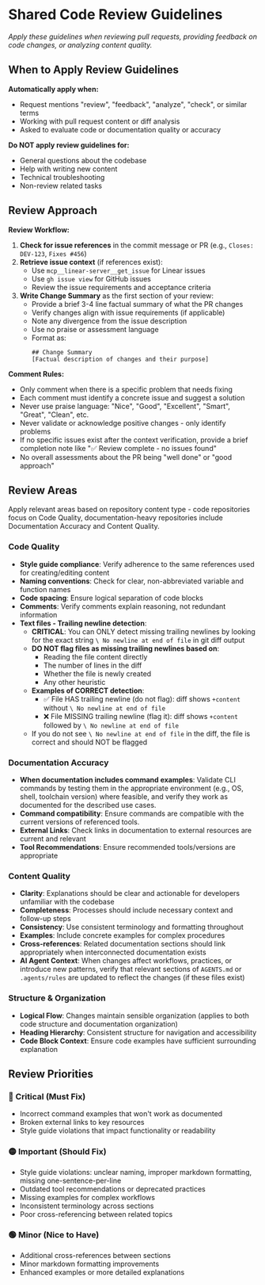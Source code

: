 # Shared Code Review Guidelines

*Apply these guidelines when reviewing pull requests, providing feedback on code changes, or analyzing content quality.*

## When to Apply Review Guidelines

**Automatically apply when:**
- Request mentions "review", "feedback", "analyze", "check", or similar terms
- Working with pull request content or diff analysis
- Asked to evaluate code or documentation quality or accuracy

**Do NOT apply review guidelines for:**
- General questions about the codebase
- Help with writing new content
- Technical troubleshooting
- Non-review related tasks

## Review Approach

**Review Workflow:**
1. **Check for issue references** in the commit message or PR (e.g., `Closes: DEV-123`, `Fixes #456`)
2. **Retrieve issue context** (if references exist):
   - Use `mcp__linear-server__get_issue` for Linear issues
   - Use `gh issue view` for GitHub issues
   - Review the issue requirements and acceptance criteria
3. **Write Change Summary** as the first section of your review:
   - Provide a brief 3-4 line factual summary of what the PR changes
   - Verify changes align with issue requirements (if applicable)
   - Note any divergence from the issue description
   - Use no praise or assessment language
   - Format as:
     ```
     ## Change Summary
     [Factual description of changes and their purpose]
     ```

**Comment Rules:**
- Only comment when there is a specific problem that needs fixing
- Each comment must identify a concrete issue and suggest a solution
- Never use praise language: "Nice", "Good", "Excellent", "Smart", "Great", "Clean", etc.
- Never validate or acknowledge positive changes - only identify problems
- If no specific issues exist after the context verification, provide a brief completion note like "✅ Review complete - no issues found"
- No overall assessments about the PR being "well done" or "good approach"

## Review Areas

Apply relevant areas based on repository content type - code repositories focus on Code Quality, documentation-heavy repositories include Documentation Accuracy and Content Quality.

### Code Quality
- **Style guide compliance**: Verify adherence to the same references used for creating/editing content
- **Naming conventions**: Check for clear, non-abbreviated variable and function names
- **Code spacing**: Ensure logical separation of code blocks
- **Comments**: Verify comments explain reasoning, not redundant information
- **Text files - Trailing newline detection**:
  - **CRITICAL**: You can ONLY detect missing trailing newlines by looking for the exact string `\ No newline at end of file` in git diff output
  - **DO NOT flag files as missing trailing newlines based on**:
    - Reading the file content directly
    - The number of lines in the diff
    - Whether the file is newly created
    - Any other heuristic
  - **Examples of CORRECT detection**:
    - ✅ File HAS trailing newline (do not flag): diff shows `+content` without `\ No newline at end of file`
    - ❌ File MISSING trailing newline (flag it): diff shows `+content` followed by `\ No newline at end of file`
  - If you do not see `\ No newline at end of file` in the diff, the file is correct and should NOT be flagged

### Documentation Accuracy
- **When documentation includes command examples**: Validate CLI commands by testing them in the appropriate environment (e.g., OS, shell, toolchain version) where feasible, and verify they work as documented for the described use cases.
- **Command compatibility**: Ensure commands are compatible with the current versions of referenced tools.
- **External Links**: Check links in documentation to external resources are current and relevant
- **Tool Recommendations**: Ensure recommended tools/versions are appropriate

### Content Quality
- **Clarity**: Explanations should be clear and actionable for developers unfamiliar with the codebase
- **Completeness**: Processes should include necessary context and follow-up steps
- **Consistency**: Use consistent terminology and formatting throughout
- **Examples**: Include concrete examples for complex procedures
- **Cross-references**: Related documentation sections should link appropriately when interconnected documentation exists
- **AI Agent Context**: When changes affect workflows, practices, or introduce new patterns, verify that relevant sections of `AGENTS.md` or `.agents/rules` are updated to reflect the changes (if these files exist)

### Structure & Organization
- **Logical Flow**: Changes maintain sensible organization (applies to both code structure and documentation organization)
- **Heading Hierarchy**: Consistent structure for navigation and accessibility
- **Code Block Context**: Ensure code examples have sufficient surrounding explanation

## Review Priorities

### 🔴 Critical (Must Fix)
- Incorrect command examples that won't work as documented
- Broken external links to key resources
- Style guide violations that impact functionality or readability

### 🟡 Important (Should Fix)
- Style guide violations: unclear naming, improper markdown formatting, missing one-sentence-per-line
- Outdated tool recommendations or deprecated practices
- Missing examples for complex workflows
- Inconsistent terminology across sections
- Poor cross-referencing between related topics

### 🟢 Minor (Nice to Have)
- Additional cross-references between sections
- Minor markdown formatting improvements
- Enhanced examples or more detailed explanations
